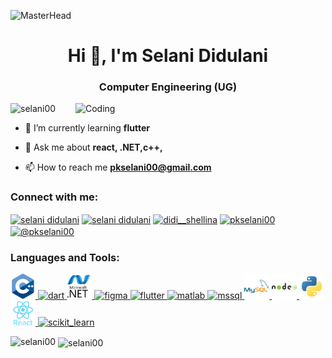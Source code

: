 ![MasterHead](https://mir-s3-cdn-cf.behance.net/project_modules/1400_opt_1/475eb095746151.5e9ecde695f7a.gif)


<h1 align="center">Hi 👋, I'm Selani Didulani</h1>
<h3 align="center">Computer Engineering (UG)</h3>

<img align="right" alt="Coding" width="400" src="https://cdn.dribbble.com/users/1063314/screenshots/3020974/tdsocial_dribbble.gif">


<p align="left"> <img src="https://komarev.com/ghpvc/?username=selani00&label=Profile%20views&color=0e75b6&style=flat" alt="selani00" /> </p>

- 🌱 I’m currently learning **flutter**

- 💬 Ask me about **react, .NET,c++,**

- 📫 How to reach me **pkselani00@gmail.com**

<h3 align="left">Connect with me:</h3>
<p align="left">
<a href="https://linkedin.com/in/selani didulani](https://www.linkedin.com/in/selani-didulani-1866a2227/" target="blank"><img align="center" src="https://raw.githubusercontent.com/rahuldkjain/github-profile-readme-generator/master/src/images/icons/Social/linked-in-alt.svg" alt="selani didulani" height="30" width="40" /></a>
<a href="https://fb.com/selani didulani" target="blank"><img align="center" src="https://raw.githubusercontent.com/rahuldkjain/github-profile-readme-generator/master/src/images/icons/Social/facebook.svg" alt="selani didulani" height="30" width="40" /></a>
<a href="https://instagram.com/didi__shellina" target="blank"><img align="center" src="https://raw.githubusercontent.com/rahuldkjain/github-profile-readme-generator/master/src/images/icons/Social/instagram.svg" alt="didi__shellina" height="30" width="40" /></a>
<a href="https://www.hackerrank.com/pkselani00" target="blank"><img align="center" src="https://raw.githubusercontent.com/rahuldkjain/github-profile-readme-generator/master/src/images/icons/Social/hackerrank.svg" alt="pkselani00" height="30" width="40" /></a>
<a href="https://www.hackerearth.com/@pkselani00" target="blank"><img align="center" src="https://raw.githubusercontent.com/rahuldkjain/github-profile-readme-generator/master/src/images/icons/Social/hackerearth.svg" alt="@pkselani00" height="30" width="40" /></a>
</p>

<h3 align="left">Languages and Tools:</h3>
<p align="left"> <a href="https://www.w3schools.com/cpp/" target="_blank" rel="noreferrer"> <img src="https://raw.githubusercontent.com/devicons/devicon/master/icons/cplusplus/cplusplus-original.svg" alt="cplusplus" width="40" height="40"/> </a> <a href="https://dart.dev" target="_blank" rel="noreferrer"> <img src="https://www.vectorlogo.zone/logos/dartlang/dartlang-icon.svg" alt="dart" width="40" height="40"/> </a> <a href="https://dotnet.microsoft.com/" target="_blank" rel="noreferrer"> <img src="https://raw.githubusercontent.com/devicons/devicon/master/icons/dot-net/dot-net-original-wordmark.svg" alt="dotnet" width="40" height="40"/> </a> <a href="https://www.figma.com/" target="_blank" rel="noreferrer"> <img src="https://www.vectorlogo.zone/logos/figma/figma-icon.svg" alt="figma" width="40" height="40"/> </a> <a href="https://flutter.dev" target="_blank" rel="noreferrer"> <img src="https://www.vectorlogo.zone/logos/flutterio/flutterio-icon.svg" alt="flutter" width="40" height="40"/> </a> <a href="https://www.mathworks.com/" target="_blank" rel="noreferrer"> <img src="https://upload.wikimedia.org/wikipedia/commons/2/21/Matlab_Logo.png" alt="matlab" width="40" height="40"/> </a> <a href="https://www.microsoft.com/en-us/sql-server" target="_blank" rel="noreferrer"> <img src="https://www.svgrepo.com/show/303229/microsoft-sql-server-logo.svg" alt="mssql" width="40" height="40"/> </a> <a href="https://www.mysql.com/" target="_blank" rel="noreferrer"> <img src="https://raw.githubusercontent.com/devicons/devicon/master/icons/mysql/mysql-original-wordmark.svg" alt="mysql" width="40" height="40"/> </a> <a href="https://nodejs.org" target="_blank" rel="noreferrer"> <img src="https://raw.githubusercontent.com/devicons/devicon/master/icons/nodejs/nodejs-original-wordmark.svg" alt="nodejs" width="40" height="40"/> </a> <a href="https://www.python.org" target="_blank" rel="noreferrer"> <img src="https://raw.githubusercontent.com/devicons/devicon/master/icons/python/python-original.svg" alt="python" width="40" height="40"/> </a> <a href="https://reactjs.org/" target="_blank" rel="noreferrer"> <img src="https://raw.githubusercontent.com/devicons/devicon/master/icons/react/react-original-wordmark.svg" alt="react" width="40" height="40"/> </a> <a href="https://scikit-learn.org/" target="_blank" rel="noreferrer"> <img src="https://upload.wikimedia.org/wikipedia/commons/0/05/Scikit_learn_logo_small.svg" alt="scikit_learn" width="40" height="40"/> </a> </p>

<p><img align="left" src="https://github-readme-stats.vercel.app/api/top-langs?username=selani00&show_icons=true&locale=en&layout=compact" alt="selani00" /></p>

<p>&nbsp;<img align="center" src="https://github-readme-stats.vercel.app/api?username=selani00&show_icons=true&locale=en" alt="selani00" /></p>

